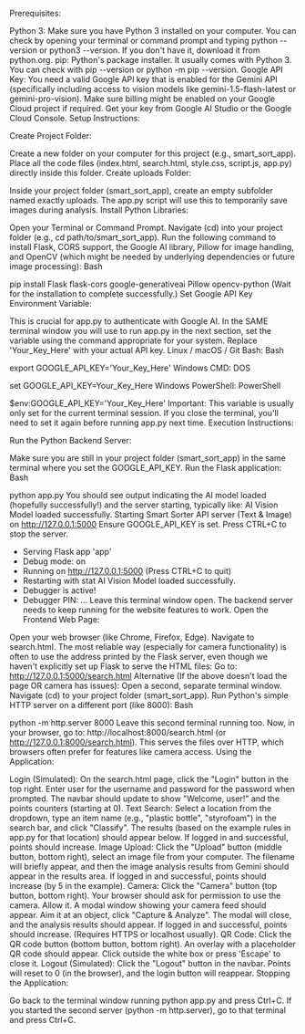Prerequisites:

Python 3: Make sure you have Python 3 installed on your computer. You can check by opening your terminal or command prompt and typing python --version or python3 --version. If you don't have it, download it from python.org.
pip: Python's package installer. It usually comes with Python 3. You can check with pip --version or python -m pip --version.
Google API Key: You need a valid Google API key that is enabled for the Gemini API (specifically including access to vision models like gemini-1.5-flash-latest or gemini-pro-vision). Make sure billing might be enabled on your Google Cloud project if required. Get your key from Google AI Studio or the Google Cloud Console.
Setup Instructions:

Create Project Folder:

Create a new folder on your computer for this project (e.g., smart_sort_app).
Place all the code files (index.html, search.html, style.css, script.js, app.py) directly inside this folder.
Create uploads Folder:

Inside your project folder (smart_sort_app), create an empty subfolder named exactly uploads. The app.py script will use this to temporarily save images during analysis.
Install Python Libraries:

Open your Terminal or Command Prompt.
Navigate (cd) into your project folder (e.g., cd path/to/smart_sort_app).
Run the following command to install Flask, CORS support, the Google AI library, Pillow for image handling, and OpenCV (which might be needed by underlying dependencies or future image processing):
Bash

pip install Flask flask-cors google-generativeai Pillow opencv-python
(Wait for the installation to complete successfully.)
Set Google API Key Environment Variable:

This is crucial for app.py to authenticate with Google AI.
In the SAME terminal window you will use to run app.py in the next section, set the variable using the command appropriate for your system. Replace 'Your_Key_Here' with your actual API key.
Linux / macOS / Git Bash:
Bash

export GOOGLE_API_KEY='Your_Key_Here'
Windows CMD:
DOS

set GOOGLE_API_KEY=Your_Key_Here
Windows PowerShell:
PowerShell

$env:GOOGLE_API_KEY='Your_Key_Here'
Important: This variable is usually only set for the current terminal session. If you close the terminal, you'll need to set it again before running app.py next time.
Execution Instructions:

Run the Python Backend Server:

Make sure you are still in your project folder (smart_sort_app) in the same terminal where you set the GOOGLE_API_KEY.
Run the Flask application:
Bash

python app.py
You should see output indicating the AI model loaded (hopefully successfully!) and the server starting, typically like:
AI Vision Model loaded successfully.
Starting Smart Sorter API server (Text & Image) on http://127.0.0.1:5000
Ensure GOOGLE_API_KEY is set.
Press CTRL+C to stop the server.
* Serving Flask app 'app'
* Debug mode: on
* Running on http://127.0.0.1:5000 (Press CTRL+C to quit)
* Restarting with stat
AI Vision Model loaded successfully.
* Debugger is active!
* Debugger PIN: ...
Leave this terminal window open. The backend server needs to keep running for the website features to work.
Open the Frontend Web Page:

Open your web browser (like Chrome, Firefox, Edge).
Navigate to search.html. The most reliable way (especially for camera functionality) is often to use the address printed by the Flask server, even though we haven't explicitly set up Flask to serve the HTML files:
Go to: http://127.0.0.1:5000/search.html
Alternative (If the above doesn't load the page OR camera has issues):
Open a second, separate terminal window.
Navigate (cd) to your project folder (smart_sort_app).
Run Python's simple HTTP server on a different port (like 8000):
Bash

python -m http.server 8000
Leave this second terminal running too.
Now, in your browser, go to: http://localhost:8000/search.html (or http://127.0.0.1:8000/search.html). This serves the files over HTTP, which browsers often prefer for features like camera access.
Using the Application:

Login (Simulated): On the search.html page, click the "Login" button in the top right. Enter user for the username and password for the password when prompted. The navbar should update to show "Welcome, user!" and the points counters (starting at 0).
Text Search: Select a location from the dropdown, type an item name (e.g., "plastic bottle", "styrofoam") in the search bar, and click "Classify". The results (based on the example rules in app.py for that location) should appear below. If logged in and successful, points should increase.
Image Upload: Click the "Upload" button (middle button, bottom right), select an image file from your computer. The filename will briefly appear, and then the image analysis results from Gemini should appear in the results area. If logged in and successful, points should increase (by 5 in the example).
Camera: Click the "Camera" button (top button, bottom right). Your browser should ask for permission to use the camera. Allow it. A modal window showing your camera feed should appear. Aim it at an object, click "Capture & Analyze". The modal will close, and the analysis results should appear. If logged in and successful, points should increase. (Requires HTTPS or localhost usually).
QR Code: Click the QR code button (bottom button, bottom right). An overlay with a placeholder QR code should appear. Click outside the white box or press 'Escape' to close it.
Logout (Simulated): Click the "Logout" button in the navbar. Points will reset to 0 (in the browser), and the login button will reappear.
Stopping the Application:

Go back to the terminal window running python app.py and press Ctrl+C.
If you started the second server (python -m http.server), go to that terminal and press Ctrl+C.
